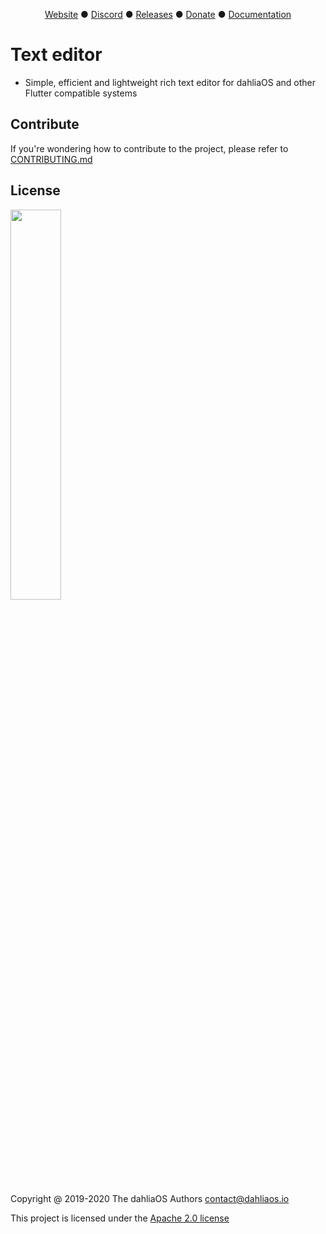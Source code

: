 <p align="center">
<a href="https://dahliaos.io">Website</a> ●
<a href="https://discord.gg/7qVbJHR">Discord</a> ●
<a href="https://github.com/dahlia-os/releases/releases">Releases</a> ●
<a href="https://paypal.me/officialdahliaos">Donate</a> ●
<a href="https://github.com/dahlia-os/documentation">Documentation</a>

# Text editor
- Simple, efficient and lightweight rich text editor for dahliaOS and other Flutter compatible systems

## Contribute

If you're wondering how to contribute to the project, please refer to [CONTRIBUTING.md](./CONTRIBUTING.md)

## License

<p align="left">
  <img width="40%" src="https://github.com/dahlia-os/brand/blob/master/Logo%20PNGs/dahliaOS%20logo%20with%20text%20(drop%20shadow).png">
</p>

Copyright @ 2019-2020 The dahliaOS Authors contact@dahliaos.io

This project is licensed under the [Apache 2.0 license](/LICENSE)
